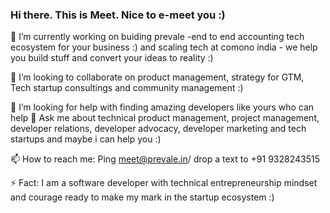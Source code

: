 ### Hi there. This is Meet. Nice to e-meet you :) 

🔭 I’m currently working on buiding prevale -end to end accounting tech ecosystem for your business :) and scaling tech at comono india - we help you build stuff and convert your ideas to reality :)

👯 I’m looking to collaborate on product management, strategy for GTM, Tech startup consultings and community management :)

🤔 I’m looking for help with finding amazing developers like yours who can help
 💬 Ask me about technical product management, project management, developer relations, developer advocacy, developer marketing and tech startups and maybe i can help you :)
 
 📫 How to reach me: Ping meet@prevale.in/ drop a text to +91 9328243515 

⚡ Fact: I am a software developer with technical entrepreneurship mindset and courage ready to make my mark in the startup ecosystem :)
